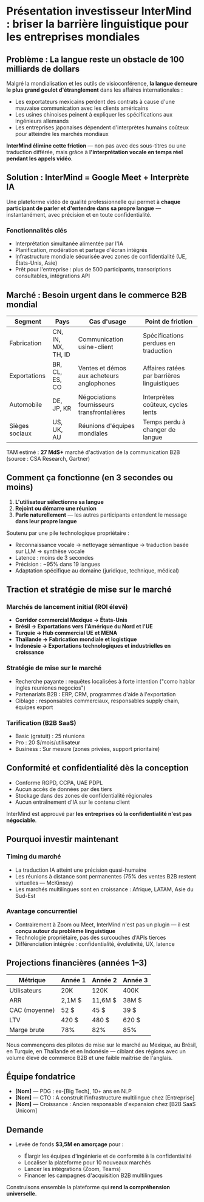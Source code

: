 # Présentation investisseur InterMind : briser la barrière linguistique pour les entreprises mondiales

## Problème : La langue reste un obstacle de 100 milliards de dollars

Malgré la mondialisation et les outils de visioconférence, **la langue demeure le plus grand goulot d'étranglement** dans les affaires internationales :

- Les exportateurs mexicains perdent des contrats à cause d'une mauvaise communication avec les clients américains
- Les usines chinoises peinent à expliquer les spécifications aux ingénieurs allemands
- Les entreprises japonaises dépendent d'interprètes humains coûteux pour atteindre les marchés mondiaux

**InterMind élimine cette friction** — non pas avec des sous-titres ou une traduction différée, mais grâce à **l'interprétation vocale en temps réel pendant les appels vidéo**.

## Solution : InterMind = Google Meet + Interprète IA

Une plateforme vidéo de qualité professionnelle qui permet à **chaque participant de parler et d'entendre dans sa propre langue** — instantanément, avec précision et en toute confidentialité.

### Fonctionnalités clés

- Interprétation simultanée alimentée par l'IA
- Planification, modération et partage d'écran intégrés
- Infrastructure mondiale sécurisée avec zones de confidentialité (UE, États-Unis, Asie)
- Prêt pour l'entreprise : plus de 500 participants, transcriptions consultables, intégrations API

## Marché : Besoin urgent dans le commerce B2B mondial

| Segment        | Pays               | Cas d'usage                              | Point de friction                   |
| -------------- | ------------------ | ---------------------------------------- | ----------------------------------- |
| Fabrication    | CN, IN, MX, TH, ID | Communication usine-client               | Spécifications perdues en traduction|
| Exportations   | BR, CL, ES, CO     | Ventes et démos aux acheteurs anglophones| Affaires ratées par barrières linguistiques |
| Automobile     | DE, JP, KR         | Négociations fournisseurs transfrontalières | Interprètes coûteux, cycles lents |
| Sièges sociaux | US, UK, AU         | Réunions d'équipes mondiales             | Temps perdu à changer de langue     |

TAM estimé : **27 Md$+** marché d'activation de la communication B2B (source : CSA Research, Gartner)

## Comment ça fonctionne (en 3 secondes ou moins)

1. **L'utilisateur sélectionne sa langue**
2. **Rejoint ou démarre une réunion**
3. **Parle naturellement** — les autres participants entendent le message **dans leur propre langue**

Soutenu par une pile technologique propriétaire :

- Reconnaissance vocale → nettoyage sémantique → traduction basée sur LLM → synthèse vocale
- Latence : moins de 3 secondes
- Précision : \~95% dans 19 langues
- Adaptation spécifique au domaine (juridique, technique, médical)

## Traction et stratégie de mise sur le marché

### Marchés de lancement initial (ROI élevé)

- **Corridor commercial Mexique → États-Unis**
- **Brésil → Exportations vers l'Amérique du Nord et l'UE**
- **Turquie → Hub commercial UE et MENA**
- **Thaïlande → Fabrication mondiale et logistique**
- **Indonésie → Exportations technologiques et industrielles en croissance**

### Stratégie de mise sur le marché

- Recherche payante : requêtes localisées à forte intention ("como hablar ingles reuniones negocios")
- Partenariats B2B : ERP, CRM, programmes d'aide à l'exportation
- Ciblage : responsables commerciaux, responsables supply chain, équipes export

### Tarification (B2B SaaS)

- Basic (gratuit) : 25 réunions
- Pro : 20 $/mois/utilisateur
- Business : Sur mesure (zones privées, support prioritaire)

## Conformité et confidentialité dès la conception

- Conforme RGPD, CCPA, UAE PDPL
- Aucun accès de données par des tiers
- Stockage dans des zones de confidentialité régionales
- Aucun entraînement d'IA sur le contenu client

InterMind est approuvé par **les entreprises où la confidentialité n'est pas négociable**.

## Pourquoi investir maintenant

### Timing du marché

- La traduction IA atteint une précision quasi-humaine
- Les réunions à distance sont permanentes (75% des ventes B2B restent virtuelles — McKinsey)
- Les marchés multilingues sont en croissance : Afrique, LATAM, Asie du Sud-Est

### Avantage concurrentiel

- Contrairement à Zoom ou Meet, InterMind n'est pas un plugin — il est **conçu autour du problème linguistique**
- Technologie propriétaire, pas des surcouches d'APIs tierces
- Différenciation intégrée : confidentialité, évolutivité, UX, latence

## Projections financières (années 1–3)

| Métrique       | Année 1 | Année 2  | Année 3 |
| -------------- | ------- | -------- | ------- |
| Utilisateurs   | 20K     | 120K     | 400K    |
| ARR            | 2,1M $  | 11,6M $  | 38M $   |
| CAC (moyenne)  | 52 $    | 45 $     | 39 $    |
| LTV            | 420 $   | 480 $    | 620 $   |
| Marge brute    | 78%     | 82%      | 85%     |

Nous commençons des pilotes de mise sur le marché au Mexique, au Brésil, en Turquie, en Thaïlande et en Indonésie — ciblant des régions avec un volume élevé de commerce B2B et une faible maîtrise de l'anglais.

## Équipe fondatrice

- **\[Nom]** — PDG : ex-\[Big Tech], 10+ ans en NLP
- **\[Nom]** — CTO : A construit l\'infrastructure multilingue chez \[Entreprise]
- **\[Nom]** — Croissance : Ancien responsable d\'expansion chez \[B2B SaaS Unicorn]

## Demande

- Levée de fonds **\$3,5M en amorçage** pour :

  - Élargir les équipes d'ingénierie et de conformité à la confidentialité
  - Localiser la plateforme pour 10 nouveaux marchés
  - Lancer les intégrations (Zoom, Teams)
  - Financer les campagnes d'acquisition B2B multilingues

Construisons ensemble la plateforme qui **rend la compréhension universelle.**